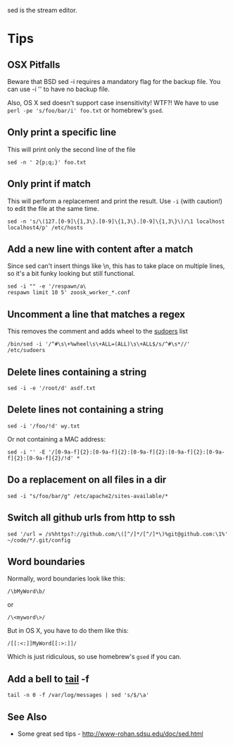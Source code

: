 sed is the stream editor.

# Tips

## OSX Pitfalls

Beware that BSD sed -i requires a mandatory flag for the backup file. You can use -i '' to have no backup file.

Also, OS X sed doesn't support case insensitivity! WTF?! We have to use `perl -pe 's/foo/bar/i' foo.txt` or homebrew's `gsed`.

## Only print a specific line

This will print only the second line of the file

`sed -n ' 2{p;q;}' foo.txt`

## Only print if match

This will perform a replacement and print the result. Use `-i` (with caution!) to edit the file at the same time.

```
sed -n 's/\(127.[0-9]\{1,3\}.[0-9]\{1,3\}.[0-9]\{1,3\}\)/\1 localhost localhost4/p' /etc/hosts
```

## Add a new line with content after a match

Since sed can't insert things like \n, this has to take place on multiple lines, so it's a bit funky looking but still functional.

```
sed -i "" -e '/respawn/a\
respawn limit 10 5' zoosk_worker_*.conf
```

## Uncomment a line that matches a regex

This removes the comment and adds wheel to the [sudoers](sudo "wikilink") list

`/bin/sed -i '/^#\s\+%wheel\s\+ALL=(ALL)\s\+ALL$/s/^#\s*//' /etc/sudoers`

## Delete lines containing a string

`sed -i -e '/root/d' asdf.txt`

## Delete lines not containing a string

`sed -i '/foo/!d' wy.txt`

Or not containing a MAC address:

`sed -i '' -E '/[0-9a-f]{2}:[0-9a-f]{2}:[0-9a-f]{2}:[0-9a-f]{2}:[0-9a-f]{2}:[0-9a-f]{2}/!d' *`

## Do a replacement on all files in a dir

`sed -i "s/foo/bar/g" /etc/apache2/sites-available/*`

## Switch all github urls from http to ssh

`sed '/url = /s%https?://github.com/\([^/]*/[^/]*\)%git@github.com:\1%' ~/code/*/.git/config`

## Word boundaries

Normally, word boundaries look like this:

`/\bMyWord\b/`

or

```
/\<myword\>/
```

But in OS X, you have to do them like this:

```
/[[:<:]]MyWord[[:>:]]/
```

Which is just ridiculous, so use homebrew's `gsed` if you can.

## Add a bell to [tail](tail "wikilink") -f

`tail -n 0 -f /var/log/messages | sed 's/$/\a'`

## See Also

- Some great sed tips - <http://www-rohan.sdsu.edu/doc/sed.html>
